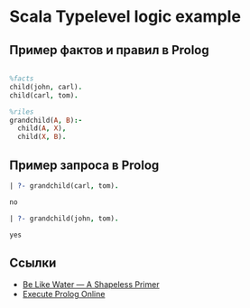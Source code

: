 # Scala Typelevel logic example

## Пример фактов и правил в Prolog

```prolog

%facts
child(john, carl).
child(carl, tom).

%riles
grandchild(A, B):-
  child(A, X),
  child(X, B).

```

## Пример запроса в Prolog

```prolog
| ?- grandchild(carl, tom). 

no

| ?- grandchild(john, tom).

yes
```

## Ссылки
- [Be Like Water — A Shapeless Primer](https://speakerdeck.com/evacchi/be-like-water-a-shapeless-primer)
- [Execute Prolog Online](http://www.tutorialspoint.com/execute_prolog_online.php)
